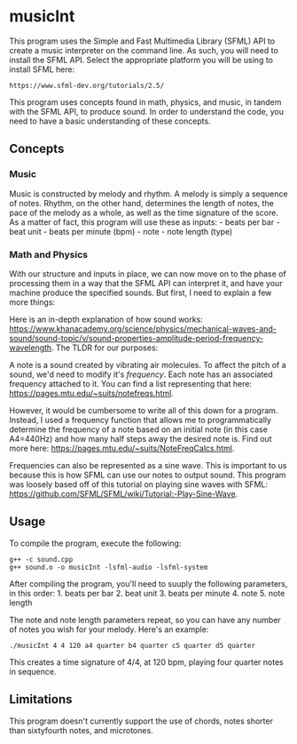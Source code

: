 # musicInt

This program uses the Simple and Fast Multimedia Library (SFML) API to create a music interpreter on the command line.
As such, you will need to install the SFML API. Select the appropriate platform you will be using to install SFML here:

    https://www.sfml-dev.org/tutorials/2.5/

This program uses concepts found in math, physics, and music, in tandem with the SFML API, to produce sound. In order to understand the code, you need to have a basic understanding of these concepts.

## Concepts
### Music
Music is constructed by melody and rhythm. A melody is simply a sequence of notes. Rhythm, on the other hand, determines the length of notes, the pace of the melody as a whole, as well as the time signature of the score. As a matter of fact, this program will use these as inputs:
    - beats per bar
    - beat unit
    - beats per minute (bpm)
    - note
    - note length (type)

### Math and Physics
With our structure and inputs in place, we can now move on to the phase of processing them in a way that the SFML API can interpret it, and have your machine produce the specified sounds. But first, I need to explain a few more things:

Here is an in-depth explanation of how sound works: https://www.khanacademy.org/science/physics/mechanical-waves-and-sound/sound-topic/v/sound-properties-amplitude-period-frequency-wavelength. The TLDR for our purposes:

A note is a sound created by vibrating air molecules. To affect the pitch of a sound, we'd need to modify it's _frequency_. Each note has an associated frequency attached to it. You can find a list representing that here: https://pages.mtu.edu/~suits/notefreqs.html.

However, it would be cumbersome to write all of this down for a program. Instead, I used a frequency function that allows me to programmatically determine the frequency of a note based on an initial note (in this case A4=440Hz) and how many half steps away the desired note is. Find out more here: https://pages.mtu.edu/~suits/NoteFreqCalcs.html.

Frequencies can also be represented as a sine wave. This is important to us because this is how SFML can use our notes to output sound. This program was loosely based off of this tutorial on playing sine waves with SFML: https://github.com/SFML/SFML/wiki/Tutorial:-Play-Sine-Wave.

## Usage
To compile the program, execute the following:

    g++ -c sound.cpp 
    g++ sound.o -o musicInt -lsfml-audio -lsfml-system

After compiling the program, you'll need to suuply the following parameters, in this order:
    1. beats per bar
    2. beat unit
    3. beats per minute
    4. note
    5. note length

The note and note length parameters repeat, so you can have any number of notes you wish for your melody. Here's an example:
    
    ./musicInt 4 4 120 a4 quarter b4 quarter c5 quarter d5 quarter

This creates a time signature of 4/4, at 120 bpm, playing four quarter notes in sequence.

## Limitations
This program doesn't currently support the use of chords, notes shorter than sixtyfourth notes, and microtones.
 